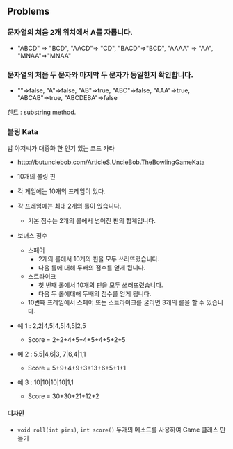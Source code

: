 ## Problems

### 문자열의 처음 2개 위치에서 A를 자릅니다.

- "ABCD" => "BCD", "AACD"=> "CD", "BACD"=>"BCD", "AAAA" => "AA", "MNAA"=>"MNAA"

### 문자열의 처음 두 문자와 마지막 두 문자가 동일한지 확인합니다.

- ""=>false, "A"=>false, "AB"=>true, "ABC"=>false, "AAA"=>true, "ABCAB"=>true, "ABCDEBA"=>false

힌트 : substring method.

### 볼링 Kata

밥 아저씨가 대중화 한 인기 있는 코드 카타

- http://butunclebob.com/ArticleS.UncleBob.TheBowlingGameKata

- 10개의 볼링 핀
- 각 게임에는 10개의 프레임이 있다.
- 각 프레임에는 최대 2개의 롤이 있습니다.
    - 기본 점수는 2개의 롤에서 넘어진 핀의 합계입니다.
- 보너스 점수
    - 스페어
        - 2개의 롤에서 10개의 핀을 모두 쓰러뜨렸습니다.
        - 다음 롤에 대해 두배의 점수를 얻게 됩니다.
    - 스트라이크
        - 첫 번째 롤에서 10개의 핀을 모두 쓰러뜨렸습니다.
        - 다음 두 롤에대해 두배의 점수를 얻게 됩니다.
    - 10번째 프레임에서 스페어 또는 스트라이크를 굴리면 3개의 롤을 할 수 있습니다.

- 예 1 : 2,2|4,5|4,5|4,5|2,5
    - Score = 2+2+4+5+4+5+4+5+2+5
- 예 2 : 5,5|4,6|3, 7|6,4|1,1
    - Score = 5+9+4+9+3+13+6+5+1+1
- 예 3 : 10|10|10|10|1,1
    - Score = 30+30+21+12+2

#### 디자인

- `void roll(int pins)`, `int score()` 두개의 메소드를 사용하여 Game 클래스 만들기
